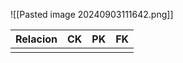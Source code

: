 ![[Pasted image 20240903111642.png]]

| Relacion | CK  | PK  | FK  |
| -------- | --- | --- | --- |
|          |     |     |     |
